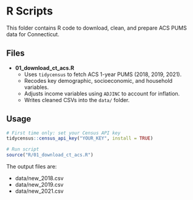 # R Scripts

This folder contains R code to download, clean, and prepare ACS PUMS data for Connecticut.

## Files
- **01_download_ct_acs.R**  
  - Uses `tidycensus` to fetch ACS 1-year PUMS (2018, 2019, 2021).  
  - Recodes key demographic, socioeconomic, and household variables.  
  - Adjusts income variables using `ADJINC` to account for inflation.  
  - Writes cleaned CSVs into the `data/` folder.

## Usage
```r
# First time only: set your Census API key
tidycensus::census_api_key("YOUR_KEY", install = TRUE)

# Run script
source("R/01_download_ct_acs.R")
```

The output files are:

- data/new_2018.csv
- data/new_2019.csv
- data/new_2021.csv